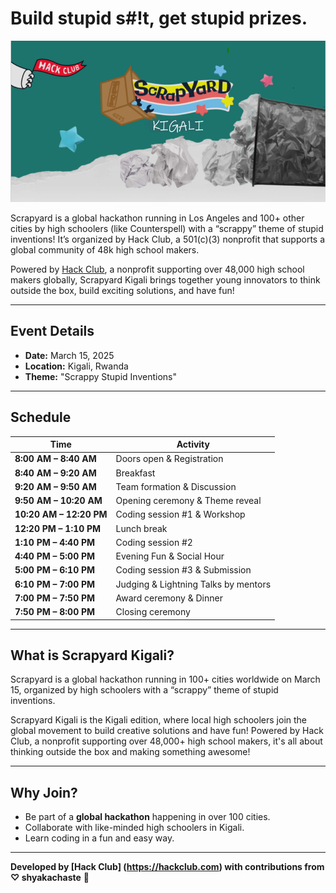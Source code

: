 # Build stupid s#!t, get stupid prizes.

![Scrapyard Kigali Cover](scrapyardkigalicover.JPG)

Scrapyard is a global hackathon running in Los Angeles and 100+ other cities by high schoolers (like Counterspell) with a “scrappy” theme of stupid inventions! It’s organized by Hack Club, a 501(c)(3) nonprofit that supports a global community of 48k high school makers.


Powered by [Hack Club](https://hackclub.com), a nonprofit supporting over 48,000 high school makers globally, Scrapyard Kigali brings together young innovators to think outside the box, build exciting solutions, and have fun!

---

## **Event Details**
- **Date:** March 15, 2025
- **Location:** Kigali, Rwanda
- **Theme:** "Scrappy Stupid Inventions"

---

## **Schedule**

| Time             | Activity                                 |
|------------------|-----------------------------------------|
| **8:00 AM – 8:40 AM** | Doors open & Registration             |
| **8:40 AM – 9:20 AM** | Breakfast                             |
| **9:20 AM – 9:50 AM** | Team formation & Discussion           |
| **9:50 AM – 10:20 AM** | Opening ceremony & Theme reveal       |
| **10:20 AM – 12:20 PM** | Coding session #1 & Workshop         |
| **12:20 PM – 1:10 PM** | Lunch break                          |
| **1:10 PM – 4:40 PM** | Coding session #2                    |
| **4:40 PM – 5:00 PM** | Evening Fun & Social Hour            |
| **5:00 PM – 6:10 PM** | Coding session #3 & Submission       |
| **6:10 PM – 7:00 PM** | Judging & Lightning Talks by mentors |
| **7:00 PM – 7:50 PM** | Award ceremony & Dinner              |
| **7:50 PM – 8:00 PM** | Closing ceremony                     |

---

## **What is Scrapyard Kigali?**

Scrapyard is a global hackathon running in 100+ cities worldwide on March 15, organized by high schoolers with a “scrappy” theme of stupid inventions.
<p>Scrapyard Kigali is the Kigali edition, where local high schoolers join the global movement to build creative solutions and have fun! Powered by Hack Club, a nonprofit supporting over 48,000+ high school makers, it's all about thinking outside the box and making something awesome!</p>

---

## **Why Join?**
- Be part of a **global hackathon** happening in over 100 cities.
- Collaborate with like-minded high schoolers in Kigali.
- Learn coding in a fun and easy way.

---


**Developed by [Hack Club] (https://hackclub.com) with contributions from ♡ shyakachaste** 🎉
